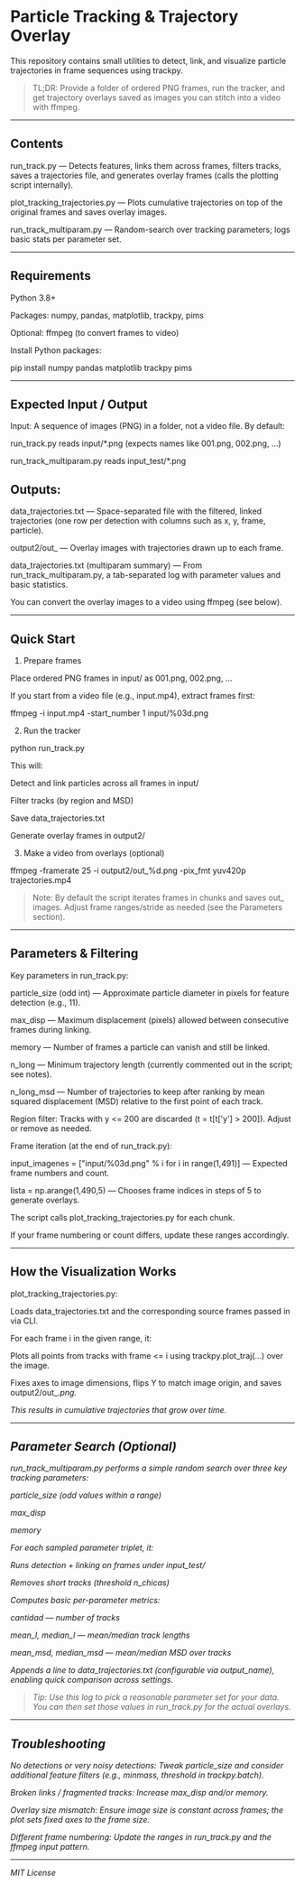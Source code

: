 # Particle Tracking & Trajectory Overlay

This repository contains small utilities to detect, link, and visualize particle trajectories in frame sequences using trackpy.

> TL;DR: Provide a folder of ordered PNG frames, run the tracker, and get trajectory overlays saved as images you can stitch into a video with ffmpeg.

---

## Contents

run_track.py — Detects features, links them across frames, filters tracks, saves a trajectories file, and generates overlay frames (calls the plotting script internally).

plot_tracking_trajectories.py — Plots cumulative trajectories on top of the original frames and saves overlay images.

run_track_multiparam.py — Random-search over tracking parameters; logs basic stats per parameter set.



---

## Requirements

Python 3.8+

Packages: numpy, pandas, matplotlib, trackpy, pims

Optional: ffmpeg (to convert frames to video)


Install Python packages:

pip install numpy pandas matplotlib trackpy pims


---

## Expected Input / Output

Input: A sequence of images (PNG) in a folder, not a video file. By default:

run_track.py reads input/*.png (expects names like 001.png, 002.png, ...)

run_track_multiparam.py reads input_test/*.png


## Outputs:

data_trajectories.txt — Space-separated file with the filtered, linked trajectories (one row per detection with columns such as x, y, frame, particle).

output2/out_<frame-number> — Overlay images with trajectories drawn up to each frame.

data_trajectories.txt (multiparam summary) — From run_track_multiparam.py, a tab-separated log with parameter values and basic statistics.



You can convert the overlay images to a video using ffmpeg (see below).


---

## Quick Start

1. Prepare frames

Place ordered PNG frames in input/ as 001.png, 002.png, ...

If you start from a video file (e.g., input.mp4), extract frames first:

ffmpeg -i input.mp4 -start_number 1 input/%03d.png



2. Run the tracker

python run_track.py

This will:

Detect and link particles across all frames in input/

Filter tracks (by region and MSD)

Save data_trajectories.txt

Generate overlay frames in output2/



3. Make a video from overlays (optional)

ffmpeg -framerate 25 -i output2/out_%d.png -pix_fmt yuv420p trajectories.mp4



> Note: By default the script iterates frames in chunks and saves out_<frame-number> images. Adjust frame ranges/stride as needed (see the Parameters section).




---

## Parameters & Filtering

Key parameters in run_track.py:

particle_size (odd int) — Approximate particle diameter in pixels for feature detection (e.g., 11).

max_disp — Maximum displacement (pixels) allowed between consecutive frames during linking.

memory — Number of frames a particle can vanish and still be linked.

n_long — Minimum trajectory length (currently commented out in the script; see notes).

n_long_msd — Number of trajectories to keep after ranking by mean squared displacement (MSD) relative to the first point of each track.

Region filter: Tracks with y <= 200 are discarded (t = t[t['y'] > 200]). Adjust or remove as needed.


Frame iteration (at the end of run_track.py):

input_imagenes = ["input/%03d.png" % i for i in range(1,491)] — Expected frame numbers and count.

lista = np.arange(1,490,5) — Chooses frame indices in steps of 5 to generate overlays.

The script calls plot_tracking_trajectories.py for each chunk.


If your frame numbering or count differs, update these ranges accordingly.


---

## How the Visualization Works

plot_tracking_trajectories.py:

Loads data_trajectories.txt and the corresponding source frames passed in via CLI.

For each frame i in the given range, it:

Plots all points from tracks with frame <= i using trackpy.plot_traj(...) over the image.

Fixes axes to image dimensions, flips Y to match image origin, and saves output2/out_<i>.png.



This results in cumulative trajectories that grow over time.


---

## Parameter Search (Optional)

run_track_multiparam.py performs a simple random search over three key tracking parameters:

particle_size (odd values within a range)

max_disp

memory


For each sampled parameter triplet, it:

Runs detection + linking on frames under input_test/

Removes short tracks (threshold n_chicas)

Computes basic per-parameter metrics:

cantidad — number of tracks

mean_l, median_l — mean/median track lengths

mean_msd, median_msd — mean/median MSD over tracks


Appends a line to data_trajectories.txt (configurable via output_name), enabling quick comparison across settings.


> Tip: Use this log to pick a reasonable parameter set for your data. You can then set those values in run_track.py for the actual overlays.


---

## Troubleshooting

No detections or very noisy detections: Tweak particle_size and consider additional feature filters (e.g., minmass, threshold in trackpy.batch).

Broken links / fragmented tracks: Increase max_disp and/or memory.

Overlay size mismatch: Ensure image size is constant across frames; the plot sets fixed axes to the frame size.

Different frame numbering: Update the ranges in run_track.py and the ffmpeg input pattern.



---

MIT License
